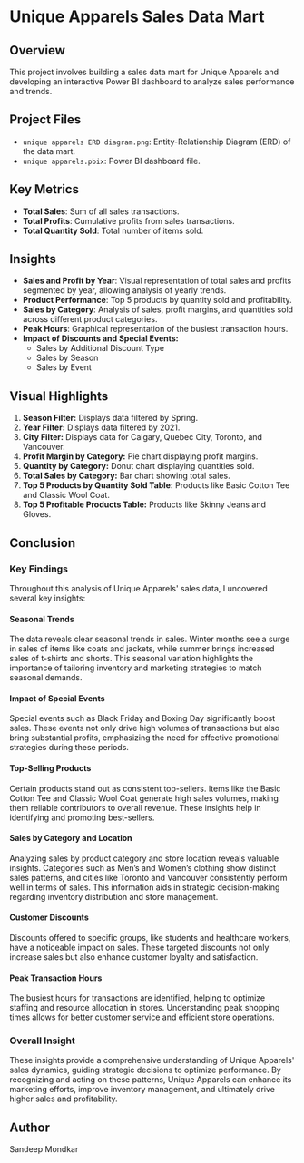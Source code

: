 # Unique Apparels Sales Data Mart

## Overview
This project involves building a sales data mart for Unique Apparels and developing an interactive Power BI dashboard to analyze sales performance and trends.

## Project Files
- `unique apparels ERD diagram.png`: Entity-Relationship Diagram (ERD) of the data mart.
- `unique apparels.pbix`: Power BI dashboard file.

## Key Metrics
- **Total Sales**: Sum of all sales transactions.
- **Total Profits**: Cumulative profits from sales transactions.
- **Total Quantity Sold**: Total number of items sold.

## Insights
- **Sales and Profit by Year**: Visual representation of total sales and profits segmented by year, allowing analysis of yearly trends.
- **Product Performance**: Top 5 products by quantity sold and profitability.
- **Sales by Category**: Analysis of sales, profit margins, and quantities sold across different product categories.
- **Peak Hours**: Graphical representation of the busiest transaction hours.
- **Impact of Discounts and Special Events:**
  - Sales by Additional Discount Type
  - Sales by Season
  - Sales by Event

## Visual Highlights
1. **Season Filter:** Displays data filtered by Spring.
2. **Year Filter:** Displays data filtered by 2021.
3. **City Filter:** Displays data for Calgary, Quebec City, Toronto, and Vancouver.
4. **Profit Margin by Category:** Pie chart displaying profit margins.
5. **Quantity by Category:** Donut chart displaying quantities sold.
6. **Total Sales by Category:** Bar chart showing total sales.
7. **Top 5 Products by Quantity Sold Table:** Products like Basic Cotton Tee and Classic Wool Coat.
8. **Top 5 Profitable Products Table:** Products like Skinny Jeans and Gloves.

## Conclusion

### Key Findings

Throughout this analysis of Unique Apparels' sales data, I uncovered several key insights:

#### Seasonal Trends
The data reveals clear seasonal trends in sales. Winter months see a surge in sales of items like coats and jackets, while summer brings increased sales of t-shirts and shorts. This seasonal variation highlights the importance of tailoring inventory and marketing strategies to match seasonal demands.

#### Impact of Special Events
Special events such as Black Friday and Boxing Day significantly boost sales. These events not only drive high volumes of transactions but also bring substantial profits, emphasizing the need for effective promotional strategies during these periods.

#### Top-Selling Products
Certain products stand out as consistent top-sellers. Items like the Basic Cotton Tee and Classic Wool Coat generate high sales volumes, making them reliable contributors to overall revenue. These insights help in identifying and promoting best-sellers.

#### Sales by Category and Location
Analyzing sales by product category and store location reveals valuable insights. Categories such as Men’s and Women’s clothing show distinct sales patterns, and cities like Toronto and Vancouver consistently perform well in terms of sales. This information aids in strategic decision-making regarding inventory distribution and store management.

#### Customer Discounts
Discounts offered to specific groups, like students and healthcare workers, have a noticeable impact on sales. These targeted discounts not only increase sales but also enhance customer loyalty and satisfaction.

#### Peak Transaction Hours
The busiest hours for transactions are identified, helping to optimize staffing and resource allocation in stores. Understanding peak shopping times allows for better customer service and efficient store operations.

### Overall Insight
These insights provide a comprehensive understanding of Unique Apparels' sales dynamics, guiding strategic decisions to optimize performance. By recognizing and acting on these patterns, Unique Apparels can enhance its marketing efforts, improve inventory management, and ultimately drive higher sales and profitability.

## Author
Sandeep Mondkar
